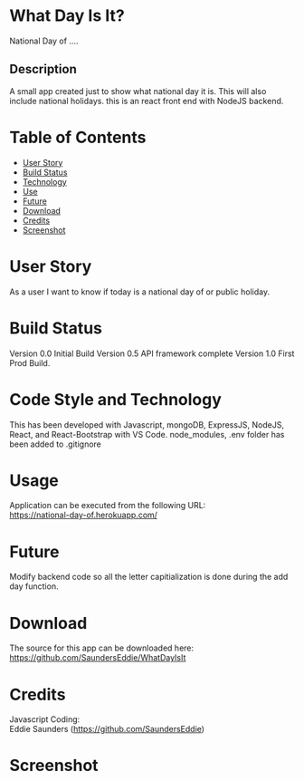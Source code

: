 # What Day Is It?

National Day of ....

## Description

A small app created just to show what national day it is. This will also include national holidays. this is an react front end with NodeJS backend.

# Table of Contents

- [User Story](#User%20Story)
- [Build Status](#Build%20Status)
- [Technology](#Code%20Style%20and%20Technology)
- [Use](#Usage)
- [Future](#Future)
- [Download](#Download)
- [Credits](#Credits)
- [Screenshot](#Screenshot)

# User Story

As a user I want to know if today is a national day of or public holiday.

# Build Status

Version 0.0 Initial Build
Version 0.5 API framework complete
Version 1.0 First Prod Build.

# Code Style and Technology

This has been developed with Javascript, mongoDB, ExpressJS, NodeJS, React, and React-Bootstrap with VS Code.
node_modules, .env folder has been added to .gitignore

# Usage

Application can be executed from the following URL:  
https://national-day-of.herokuapp.com/

# Future

Modify backend code so all the letter capitialization is done during the add day function.

# Download

The source for this app can be downloaded here:  
https://github.com/SaundersEddie/WhatDayIsIt

# Credits

Javascript Coding:  
Eddie Saunders (https://github.com/SaundersEddie)

# Screenshot
